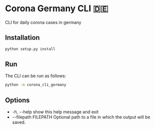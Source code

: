 # Corona Germany CLI :de:

CLI for daily corona cases in germany

## Installation

```python
python setup.py install
```

## Run

The CLI can be run as follows:

```bash
python -m corona_cli_germany
```

## Options

-  -h, --help           show this help message and exit
-  --filepath FILEPATH  Optional path to a file in which the output will be
                       saved.
